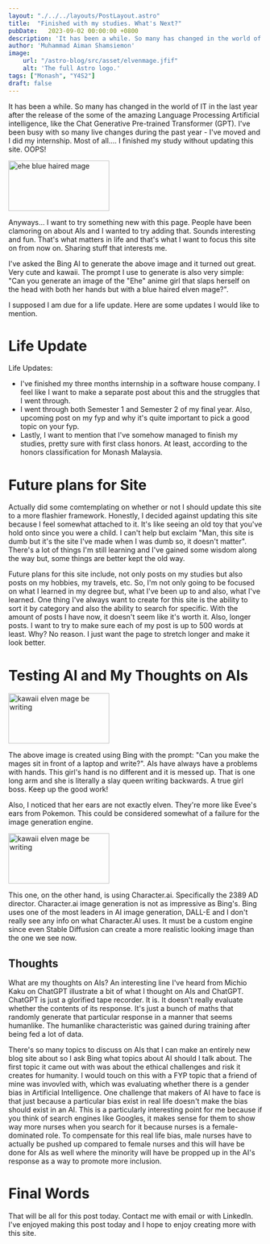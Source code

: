 ```yaml
---
layout: "./../../layouts/PostLayout.astro"
title:  "Finished with my studies. What's Next?"
pubDate:   2023-09-02 00:00:00 +0800
description: 'It has been a while. So many has changed in the world of IT in the last year after the release of the some of the amazing Language Processing Artificial intelligence, like the Chat Generative Pre-trained Transformer (GPT). I have been busy with so many live changes during the past year -  I have moved and I did my internship. Most of all.... I finished my study without updating this site. OOPS!'
author: 'Muhammad Aiman Shamsiemon'
image:
    url: "/astro-blog/src/asset/elvenmage.jfif"
    alt: 'The full Astro logo.'
tags: ["Monash", "Y4S2"]
draft: false
---
```

It has been a while. So many has changed in the world of IT in the last year after the release of the some of the amazing Language Processing Artificial intelligence, like the Chat Generative Pre-trained Transformer (GPT). I've been busy with so many live changes during the past year -  I've moved and I did my internship. Most of all.... I finished my study without updating this site. OOPS!

<img src="/astro-blog/src/asset/elvenmage.jfif" alt="ehe blue haired mage" width="200px" height="100px">

Anyways... I want to try something new with this page. People have been clamoring on about AIs and I wanted to try adding that. Sounds interesting and fun. That's what matters in life and that's what I want to focus this site on from now on. Sharing stuff that interests me.

I've asked the Bing AI to generate the above image and it turned out great. Very cute and kawaii. The prompt I use to generate is also very simple: "Can you generate an image of the "Ehe" anime girl that slaps herself on the head with both her hands but with a blue haired elven mage?".

I supposed I am due for a life update. Here are some updates I would like to mention.

# Life Update
Life Updates:
- I've finished my three months internship in a software house company. I feel like I want to make a separate post about this and the struggles that I went through.
- I went through both Semester 1 and Semester 2 of my final year. Also, upcoming post on my fyp and why it's quite important to pick a good topic on your fyp.
- Lastly, I want to mention that I've somehow managed to finish my studies, pretty sure with first class honors. At least, according to the honors classification for Monash Malaysia.

# Future plans for Site
Actually did some comtemplating on whether or not I should update this site to a more flashier framework. Honestly, I decided against updating this site because I feel somewhat attached to it. It's like seeing an old toy that you've hold onto since you were a child. I can't help but exclaim "Man, this site is dumb but it's the site I've made when I was dumb so, it doesn't matter". There's a lot of things I'm still learning and I've gained some wisdom along the way but, some things are better kept the old way.

Future plans for this site include, not only posts on my studies but also posts on my hobbies, my travels, etc. So, I'm not only going to be focused on what I learned in my degree but, what I've been up to and also, what I've learned. One thing I've always want to create for this site is the ability to sort it by category and also the ability to search for specific. With the amount of posts I have now, it doesn't seem like it's worth it. Also, longer posts. I want to try to make sure each of my post is up to 500 words at least. Why? No reason. I just want the page to stretch longer and make it look better.

# Testing AI and My Thoughts on AIs
<img src="/astro-blog/src/asset/elvenmagewriting.jfif" alt="kawaii elven mage be writing" width="200px" height="100px">

The above image is created using Bing with the prompt: "Can you make the mages sit in front of a laptop and write?". AIs have always have a problems with hands. This girl's hand is no different and it is messed up. That is one long arm and she is literally a slay queen writing backwards. A true girl boss. Keep up the good work!

Also, I noticed that her ears are not exactly elven. They're more like Evee's ears from Pokemon. This could be considered somewhat of a failure for the image generation engine.

<img src="/astro-blog/src/asset/elvendressing.webp" alt="kawaii elven mage be writing" width="200px" height="100px">

This one, on the other hand, is using Character.ai. Specifically the 2389 AD director. Character.ai image generation is not as impressive as Bing's. Bing uses one of the most leaders in AI image generation, DALL-E and I don't really see any info on what Character.AI uses. It must be a custom engine since even Stable Diffusion can create a more realistic looking image than the one we see now.

## Thoughts
What are my thoughts on AIs? An interesting line I've heard from Michio Kaku on ChatGPT illustrate a bit of what I thought on AIs and ChatGPT. ChatGPT is just a glorified tape recorder. It is. It doesn't really evaluate whether the contents of its response. It's just a bunch of maths that randomly generate that particular response in a manner that seems humanlike. The humanlike characteristic was gained during training after being fed a lot of data.

There's so many topics to discuss on AIs that I can make an entirely new blog site about so I ask Bing what topics about AI should I talk about. The first topic it came out with was about the ethical challenges and risk it creates for humanity. I would touch on this with a FYP topic that a friend of mine was invovled with, which was evaluating whether there is a gender bias in Artificial Intelligence. One challenge that makers of AI have to face is that just because a particular bias exist in real life doesn't make the bias should exist in an AI. This is a particularly interesting point for me because if you think of search engines like Googles, it makes sense for them to show way more nurses when you search for it because nurses is a female-dominated role. To compensate for this real life bias, male nurses have to actually be pushed up compared to female nurses and this will have be done for AIs as well where the minority will have be propped up in the AI's response as a way to promote more inclusion.

# Final Words

That will be all for this post today. Contact me with email or with LinkedIn. I've enjoyed making this post today and I hope to enjoy creating more with this site.